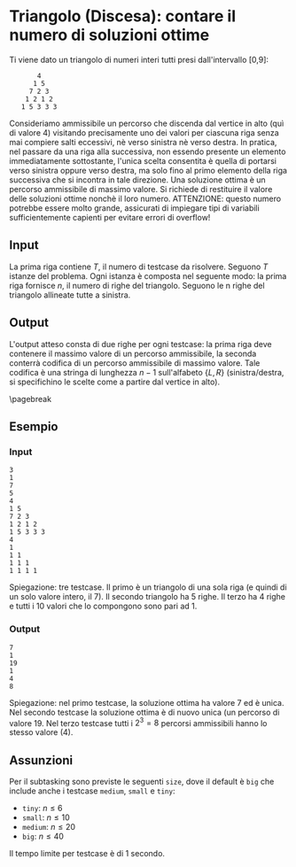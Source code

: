 # Triangolo (Discesa): contare il numero di soluzioni ottime
   
Ti viene dato un triangolo di numeri interi tutti presi dall'intervallo [0,9]:
```
       4
      1 5
     7 2 3
    1 2 1 2
   1 5 3 3 3
```
   
Consideriamo ammissibile un percorso che discenda dal vertice in alto (quì di valore 4) visitando precisamente uno dei valori per ciascuna riga senza mai compiere salti eccessivi, nè verso sinistra nè verso destra. In pratica, nel passare da una riga alla successiva, non essendo presente un elemento immediatamente sottostante, l'unica scelta consentita è quella di portarsi verso sinistra oppure verso destra, ma solo fino al primo elemento della riga successiva che si incontra in tale direzione.
Una soluzione ottima è un percorso ammissibile di massimo valore. 
Si richiede di restituire il valore delle soluzioni ottime nonchè il loro numero. ATTENZIONE: questo numero potrebbe essere molto grande, assicurati di impiegare tipi di variabili sufficientemente capienti per evitare errori di overflow!


## Input
La prima riga contiene $T$, il numero di testcase da risolvere. Seguono $T$
istanze del problema. Ogni istanza è composta nel seguente modo: la prima
riga fornisce $n$, il numero di righe del triangolo.
Seguono le n righe del triangolo allineate tutte a sinistra.

## Output
L'output atteso consta di due righe per ogni testcase: la prima riga deve contenere il massimo valore di un percorso ammissibile, la seconda conterrà codifica di un percorso ammissibile di massimo valore. Tale codifica è una stringa di lunghezza $n-1$ sull'alfabeto $\{L,R\}$ (sinistra/destra, si specifichino le scelte come a partire dal vertice in alto).

\pagebreak
## Esempio

### Input
```
3
1
7
5
4
1 5
7 2 3
1 2 1 2
1 5 3 3 3
4
1
1 1
1 1 1
1 1 1 1
```
Spiegazione: tre testcase. Il primo è un triangolo di una sola riga (e quindi di un solo valore intero, il 7). Il secondo triangolo ha 5 righe. Il terzo ha $4$ righe e tutti i $10$ valori che lo compongono sono pari ad $1$.

### Output
```
7
1
19
1
4
8
```

Spiegazione: nel primo testcase, la soluzione ottima ha valore 7 ed è unica. Nel secondo testcase la soluzione ottima è di nuovo unica (un percorso di valore 19. Nel terzo testcase tutti i $2^3=8$ percorsi ammissibili hanno lo stesso valore (4).



## Assunzioni

Per il subtasking sono previste le seguenti `size`, dove il default è `big` che include anche i testcase `medium`, `small` e `tiny`:

* `tiny`: $n \leq 6$
* `small`: $n \leq 10$
* `medium`: $n \leq 20$
* `big`: $n \leq 40$

Il tempo limite per testcase è di $1$ secondo.

